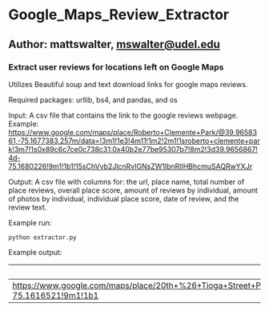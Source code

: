 # Google_Maps_Review_Extractor
## Author: mattswalter, mswalter@udel.edu

### Extract user reviews for locations left on Google Maps

Utilizes Beautiful soup and text download links for google maps reviews.

Required packages: urllib, bs4, and pandas, and os

Input: A csv file that contains the link to the google reviews webpage.
Example: https://www.google.com/maps/place/Roberto+Clemente+Park/@39.9658361,-75.1677383,257m/data=!3m1!1e3!4m11!1m2!2m1!1sroberto+clemente+park!3m7!1s0x89c6c7ce0c738c31:0x40b2e77be95307b7!8m2!3d39.9656867!4d-75.1680226!9m1!1b1!15sChVyb2JlcnRvIGNsZW1lbnRlIHBhcmuSAQRwYXJr

Output: A csv file with columns for: the url, place name, total number of place reviews, overall place score, amount of reviews by individual, amount of photos by individual, individual place score, date of review, and the review text.



Example run:

  `python extractor.py`
  
  
Example output:

| url | place_name  | place_score  | num_reviews | user_num_reviews  | user_num_photos  | time  | score  |text  |
| --- | ----------- | ------------ | ----------- | ----------------- | ---------------- |------ | ------ | ---- |
| https://www.google.com/maps/place/20th+%26+Tioga+Street+Park/@40.007803,-75.1616521,562m/data=!3m1!1e3!4m7!3m6!1s0x89c6b80495188afb:0x3012bf09959f9def!8m2!3d40.007803!4d-75.1616521!9m1!1b1 | 301 | 283 | Seconds | 301 | 283 |
